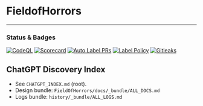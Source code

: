 # FieldofHorrors
---

### Status & Badges
[![CodeQL](https://github.com/mimatt24/FieldofHorrors/actions/workflows/codeql.yml/badge.svg)](https://github.com/mimatt24/FieldofHorrors/actions/workflows/codeql.yml)
[![Scorecard](https://api.securityscorecards.dev/projects/github.com/mimatt24/FieldofHorrors/badge)](https://securityscorecards.dev/viewer/?uri=github.com/mimatt24/FieldofHorrors)
[![Auto Label PRs](https://github.com/mimatt24/FieldofHorrors/actions/workflows/auto-label.yml/badge.svg)](https://github.com/mimatt24/FieldofHorrors/actions/workflows/auto-label.yml)
[![Label Policy](https://github.com/mimatt24/FieldofHorrors/actions/workflows/label-policy.yml/badge.svg)](https://github.com/mimatt24/FieldofHorrors/actions/workflows/label-policy.yml)
[![Gitleaks](https://github.com/mimatt24/FieldofHorrors/actions/workflows/gitleaks.yml/badge.svg)](https://github.com/mimatt24/FieldofHorrors/actions/workflows/gitleaks.yml)

## ChatGPT Discovery Index
- See `CHATGPT_INDEX.md` (root).
- Design bundle: `FieldOfHorrors/docs/_bundle/ALL_DOCS.md`
- Logs bundle: `history/_bundle/ALL_LOGS.md`
